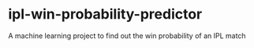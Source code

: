 # ipl-win-probability-predictor
 A machine learning project to find out the win probability of an IPL match

